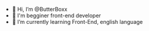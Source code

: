 - 👋 Hi, I’m @ButterBoxx
- 👀 I'm begginer front-end developer
- 🌱 I’m currently learning Front-End, english language

